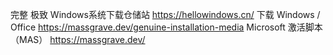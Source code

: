  完整 极致 Windows系统下载仓储站
https://hellowindows.cn/
下载 Windows / Office
https://massgrave.dev/genuine-installation-media
Microsoft 激活脚本 （MAS）
https://massgrave.dev/

